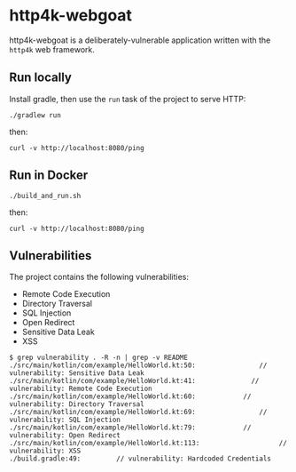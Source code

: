 # http4k-webgoat

http4k-webgoat is a deliberately-vulnerable application written with the `http4k` web framework.

## Run locally

Install gradle, then use the `run` task of the project to serve HTTP:

```shell script
./gradlew run
```

then:
```shell script
curl -v http://localhost:8080/ping
```

## Run in Docker

```shell script
./build_and_run.sh
```

then:
```shell script
curl -v http://localhost:8080/ping
```

## Vulnerabilities

The project contains the following vulnerabilities:

- Remote Code Execution
- Directory Traversal
- SQL Injection
- Open Redirect
- Sensitive Data Leak
- XSS

```
$ grep vulnerability . -R -n | grep -v README
./src/main/kotlin/com/example/HelloWorld.kt:50:                // vulnerability: Sensitive Data Leak
./src/main/kotlin/com/example/HelloWorld.kt:41:              // vulnerability: Remote Code Execution
./src/main/kotlin/com/example/HelloWorld.kt:60:            // vulnerability: Directory Traversal
./src/main/kotlin/com/example/HelloWorld.kt:69:                // vulnerability: SQL Injection
./src/main/kotlin/com/example/HelloWorld.kt:79:            // vulnerability: Open Redirect
./src/main/kotlin/com/example/HelloWorld.kt:113:                    // vulnerability: XSS
./build.gradle:49:         // vulnerability: Hardcoded Credentials
```

